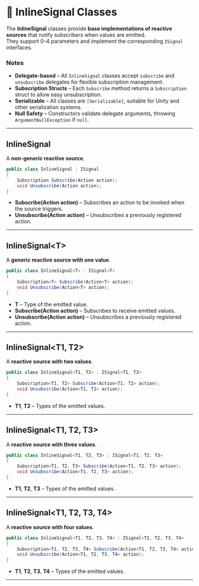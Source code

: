 # 🧩 InlineSignal Classes

The **InlineSignal** classes provide **base implementations of reactive sources** that notify subscribers when values are emitted.  
They support 0–4 parameters and implement the corresponding `ISignal` interfaces.

### Notes

- **Delegate-based** – All `InlineSignal` classes accept `subscribe` and `unsubscribe` delegates for flexible subscription management.
- **Subscription Structs** – Each `Subscribe` method returns a `Subscription` struct to allow easy unsubscription.
- **Serializable** – All classes are `[Serializable]`, suitable for Unity and other serialization systems.
- **Null Safety** – Constructors validate delegate arguments, throwing `ArgumentNullException` if `null`.

---

## InlineSignal

A **non-generic reactive source**.

```csharp
public class InlineSignal : ISignal
{
    Subscription Subscribe(Action action);
    void Unsubscribe(Action action);
}
```
- **Subscribe(Action action)** – Subscribes an action to be invoked when the source triggers.
- **Unsubscribe(Action action)** – Unsubscribes a previously registered action.
---

## InlineSignal&lt;T&gt;
A **generic reactive source with one value**.
```csharp
public class InlineSignal<T> : ISignal<T>
{
    Subscription<T> Subscribe(Action<T> action);
    void Unsubscribe(Action<T> action);
}
```
- **T** – Type of the emitted value.
- **Subscribe(Action<T> action)** – Subscribes to receive emitted values.
- **Unsubscribe(Action<T> action)** – Unsubscribes a previously registered action.
---
## InlineSignal<T1, T2>
A **reactive source with two values**.
```csharp
public class InlineSignal<T1, T2> : ISignal<T1, T2>
{
    Subscription<T1, T2> Subscribe(Action<T1, T2> action);
    void Unsubscribe(Action<T1, T2> action);
}
```
- **T1**, **T2** – Types of the emitted values.
---
## InlineSignal<T1, T2, T3>
A **reactive source with three values**.
```csharp
public class InlineSignal<T1, T2, T3> : ISignal<T1, T2, T3>
{
    Subscription<T1, T2, T3> Subscribe(Action<T1, T2, T3> action);
    void Unsubscribe(Action<T1, T2, T3> action);
}
```
- **T1**, **T2**, **T3** – Types of the emitted values.
---
## InlineSignal<T1, T2, T3, T4>
A **reactive source with four values**.
```csharp
public class InlineSignal<T1, T2, T3, T4> : ISignal<T1, T2, T3, T4>
{
    Subscription<T1, T2, T3, T4> Subscribe(Action<T1, T2, T3, T4> action);
    void Unsubscribe(Action<T1, T2, T3, T4> action);
}
```
- **T1**, **T2**, **T3**, **T4** – Types of the emitted values.
---